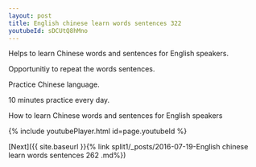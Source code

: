 ```yaml
---
layout: post
title: English chinese learn words sentences 322 
youtubeId: sDCUtQ8hMno
---
```

 
 
Helps to learn Chinese words and sentences for English speakers.

Opportunitiy to repeat the words sentences. 

Practice Chinese language. 
 
10 minutes practice every day. 
 
How to learn Chinese words and sentences for English speakers 
 
{% include youtubePlayer.html id=page.youtubeId %}
 
 
[Next]({{ site.baseurl }}{% link  split1/_posts/2016-07-19-English chinese learn words sentences 262 .md%})
 
